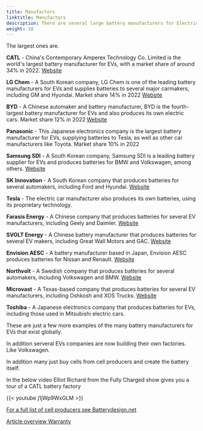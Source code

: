 ```yaml
---
title: Manufactors
linktitle: Manufactors
description: There are several large battery manufacturers for Electric Vehicles (EVs) globally.
weight: 10
---
```

<!-- markdownlint-disable MD033 -->

The largest ones are.

**CATL** - China's Contemporary Amperex Technology Co. Limited is the world's largest battery manufacturer for EVs, with a market share of around 34% in 2022. [Website](https://www.catl.com/en/)

**LG Chem** - A South Korean company, LG Chem is one of the leading battery manufacturers for EVs and supplies batteries to several major carmakers, including GM and Hyundai. Market share 14% in 2022 [Website](https://www.lgchem.com/)

**BYD** - A Chinese automaker and battery manufacturer, BYD is the fourth-largest battery manufacturer for EVs and also produces its own electric cars. Market share 12% in 2022 [Website](https://www.bydglobal.com/)

**Panasonic** - This Japanese electronics company is the largest battery manufacturer for EVs, supplying batteries to Tesla, as well as other car manufacturers like Toyota.  Market share 10% in 2022

**Samsung SDI** - A South Korean company, Samsung SDI is a leading battery supplier for EVs and produces batteries for BMW and Volkswagen, among others. [Website](https://www.samsungsdi.com/)

**SK Innovation** - A South Korean company that produces batteries for several automakers, including Ford and Hyundai.
[Website](https://www.skinnovation.com/)

**Tesla** - The electric car manufacturer also produces its own batteries, using its proprietary technology.

**Farasis Energy** - A Chinese company that produces batteries for several EV manufacturers, including Geely and Daimler. [Website](https://www.farasis-energy.com/)

**SVOLT Energy** - A Chinese battery manufacturer that produces batteries for several EV makers, including Great Wall Motors and GAC. [Website](https://svolt-eu.com/)

**Envision AESC** - A battery manufacturer based in Japan, Envision AESC produces batteries for Nissan and Renault. [Website](https://www.envision-aesc.com/en/)

**Northvolt** - A Swedish company that produces batteries for several automakers, including Volkswagen and BMW. [Website](https://northvolt.com/)

**Microvast** - A Texas-based company that produces batteries for several EV manufacturers, including Oshkosh and XOS Trucks. [Website](https://microvast.com/)

**Toshiba** - A Japanese electronics company that produces batteries for EVs, including those used in Mitsubishi electric cars.

These are just a few more examples of the many battery manufacturers for EVs that exist globally.

In addition serveral EVs companies are now building their own factories. Like Volkswagen.

In addition many just buy cells from cell producers and create the battery itself.

In the below video Elliot Richard from the Fully Charged show gives you a tour of a CATL battery factory

{{< youtube j1jWp9WxGLM >}}

[For a full list of cell producers see Batterydesign.net](https://www.batterydesign.net/battery-cell/cell-manufacturers/)

<div class="mt-3 mb-3">
    <a href="../" class="btn btn-outline-secondary">Article overview <i class="bi-card-list"></i></a>
    <a href="../warranty/" class="btn btn-primary float-end">Warranty <i class="bi-arrow-right-circle"></i></a>
</div>

